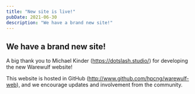 ```yaml
---
title: "New site is live!"
pubDate: 2021-06-30
description: "We have a brand new site!"
---
```


## We have a brand new site!

A big thank you to Michael Kinder (https://dotslash.studio/) for developing the new Warewulf website!

This website is hosted in GitHub (http://www.github.com/hpcng/warewulf-web), and we encourage updates and involvement from the community.
